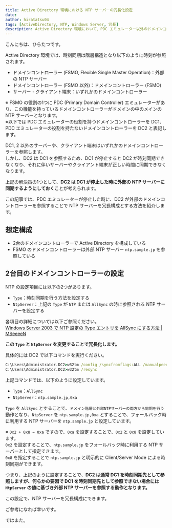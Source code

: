 ```yaml
---
title: Active Directory 環境における NTP サーバーの冗長化設定
date: 
author: hiratatsu04
tags: [ActiveDirectory, NTP, Windows Server, 冗長]
description: Active Directory 環境において、PDC エミュレーター以外のドメインコントローラーは PDC エミュレーターを参照して時刻同期します。しかし、この場合参照先の PDC エミュレーターの役割を持つドメインコントローラーが障害などで停止すると、時刻同期ができなくなります。この記事では、PDC エミュレーターが停止した時に、外部のドメインコントローラーを参照することで NTP サーバーを冗長構成とする方法を紹介します。
---
```


こんにちは、ひらたつです。

Active Directory 環境では、時刻同期は階層構造となり以下のように時刻が参照されます。

- ドメインコントローラー (FSMO, Flexible Single Master Operation)：外部の NTP サーバー
- ドメインコントローラー (FSMO 以外)：ドメインコントローラー (FSMO)
- サーバー・クライアント端末：いずれかのドメインコントローラー

※ FSMO の役割の1つに PDC (Primary Domain Controller) エミュレーターがあり、この機能を持っているドメインコントローラーがドメインの中のメインの NTP サーバーとなります。  
※以下では PDC エミュレーターの役割を持つドメインコントローラーを DC1、PDC エミュレーターの役割を持たないドメインコントローラーを DC2 と表記します。

DC1, 2 以外のサーバーや、クライアント端末はいずれかのドメインコントローラーを参照します。  
しかし、DC2 は DC1 を参照するため、DC1 が停止すると DC2 が時刻同期できなくなり、それに伴いサーバーやクライアント端末が正しい時間に同期できなくなります。

上記の解決策の1つとして、**DC2 は DC1 が停止した時に外部の NTP サーバーに同期するようにしておく**ことが考えられます。

この記事では、PDC エミュレーターが停止した時に、DC2 が外部のドメインコントローラーを参照することで NTP サーバーを冗長構成とする方法を紹介します。

## 想定構成
- 2台のドメインコントローラーで Active Directory を構成している
- FSMO のドメインコントローラーは外部 NTP サーバー `ntp.sample.jp` を参照している

## 2台目のドメインコントローラーの設定

NTP の設定項目には以下の2つがあります。

- `Type`：時刻同期を行う方法を設定する
- `NtpServer`：上記の `Type` が `NTP` または `AllSync` の時に参照される NTP サーバーを設定する

各項目の詳細については以下ご参照ください。  
[Windows Server 2003 で NTP 設定の Type エントリを AllSync にする方法 | MSeeeeN](https://mseeeen.msen.jp/windows-server-2003-ntp-allsync/#%E5%89%8D%E7%BD%AE%E3%81%8Dntp-%E3%81%AE%E8%A8%AD%E5%AE%9A%E9%A0%85%E7%9B%AE)

**この `Type` と `NtpServer` を変更することで冗長化します。**

具体的には DC2 で以下コマンドを実行ください。

```cmd
C:\Users\Administrator.DC2>w32tm /config /syncfromflags:ALL /manualpeerlist:ntp.sample.jp,0xa /update
C:\Users\Administrator.DC2>w32tm /resync
```

上記コマンドでは、以下のように設定しています。

- `Type`：`AllSync`
- `NtpServer`：`ntp.sample.jp,0xa`

`Type` を `AllSync` とすることで、`ドメイン階層と外部NTPサーバーの両方から同期を行う` 動作となり、`NtpServer` を `ntp.sample.jp,0xa` とすることで、フォールバック時に利用する NTP サーバーを `ntp.sample.jp` と設定しています。

※ `0x2 + 0x8 = 0xa` ですので、`0xa` を設定することで、`0x2` と `0x8` を設定しています。  
`0x2` を設定することで、`ntp.sample.jp` をフォールバック時に利用する NTP サーバーとして指定できます。  
`0x8` を指定することで `ntp.sample.jp` と明示的に Client/Server Mode による時刻同期ができます。

つまり、上記のように設定することで、**DC2 は通常 DC1 を時刻同期先として参照しますが、何らかの要因で DC1 を時刻同期先として参照できない場合には `NtpServer` の値に基づき外部 NTP サーバーを参照する動作となります。**

この設定で、NTP サーバーを冗長構成にできます。

ご参考になれば幸いです。

ではまた。


